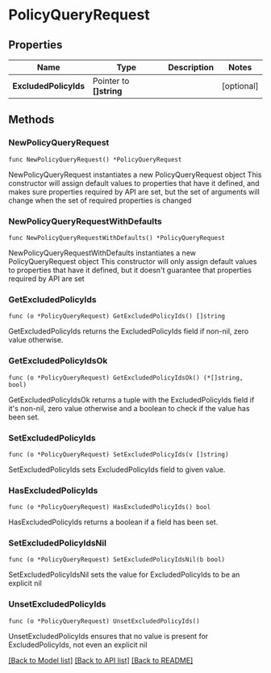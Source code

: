 # PolicyQueryRequest

## Properties

Name | Type | Description | Notes
------------ | ------------- | ------------- | -------------
**ExcludedPolicyIds** | Pointer to **[]string** |  | [optional] 

## Methods

### NewPolicyQueryRequest

`func NewPolicyQueryRequest() *PolicyQueryRequest`

NewPolicyQueryRequest instantiates a new PolicyQueryRequest object
This constructor will assign default values to properties that have it defined,
and makes sure properties required by API are set, but the set of arguments
will change when the set of required properties is changed

### NewPolicyQueryRequestWithDefaults

`func NewPolicyQueryRequestWithDefaults() *PolicyQueryRequest`

NewPolicyQueryRequestWithDefaults instantiates a new PolicyQueryRequest object
This constructor will only assign default values to properties that have it defined,
but it doesn't guarantee that properties required by API are set

### GetExcludedPolicyIds

`func (o *PolicyQueryRequest) GetExcludedPolicyIds() []string`

GetExcludedPolicyIds returns the ExcludedPolicyIds field if non-nil, zero value otherwise.

### GetExcludedPolicyIdsOk

`func (o *PolicyQueryRequest) GetExcludedPolicyIdsOk() (*[]string, bool)`

GetExcludedPolicyIdsOk returns a tuple with the ExcludedPolicyIds field if it's non-nil, zero value otherwise
and a boolean to check if the value has been set.

### SetExcludedPolicyIds

`func (o *PolicyQueryRequest) SetExcludedPolicyIds(v []string)`

SetExcludedPolicyIds sets ExcludedPolicyIds field to given value.

### HasExcludedPolicyIds

`func (o *PolicyQueryRequest) HasExcludedPolicyIds() bool`

HasExcludedPolicyIds returns a boolean if a field has been set.

### SetExcludedPolicyIdsNil

`func (o *PolicyQueryRequest) SetExcludedPolicyIdsNil(b bool)`

 SetExcludedPolicyIdsNil sets the value for ExcludedPolicyIds to be an explicit nil

### UnsetExcludedPolicyIds
`func (o *PolicyQueryRequest) UnsetExcludedPolicyIds()`

UnsetExcludedPolicyIds ensures that no value is present for ExcludedPolicyIds, not even an explicit nil

[[Back to Model list]](../README.md#documentation-for-models) [[Back to API list]](../README.md#documentation-for-api-endpoints) [[Back to README]](../README.md)


